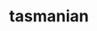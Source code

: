 ---
title: "tasmanian"
layout: cache
categories: [package, develop-2023-10-29]
meta: {"versions": ["8.0"], "compilers": ["cce@=15.0.1", "gcc@=11.4.0", "gcc@=9.4.0", "oneapi@=2023.2.0"], "oss": ["rhel8", "ubuntu20.04"], "platforms": ["linux"], "targets": ["neoverse_v1", "ppc64le", "x86_64_v3", "zen4"], "stacks": ["e4s", "e4s-cray-rhel", "e4s-neoverse_v1", "e4s-oneapi", "e4s-power", "e4s-rocm-external", "root"], "num_specs": 13, "num_specs_by_stack": {"e4s-cray-rhel": 1, "root": 13, "e4s-neoverse_v1": 3, "e4s-power": 2, "e4s-rocm-external": 2, "e4s": 4, "e4s-oneapi": 1}}
spec_details: [{"hash": "r5uoy6a64xkjrde2d7xi67wzyq7hb66v", "compiler": "cce@=15.0.1", "versions": ["8.0"], "os": "rhel8", "platform": "linux", "target": "zen4", "variants": ["~blas", "build_system=cmake", "build_type=Release", "~cuda", "~fortran", "generator=make", "~ipo", "~magma", "+mpi", "~openmp", "patches=8b8d74c", "~python", "~rocm", "~xsdkflags"], "stacks": ["e4s-cray-rhel", "root"], "size": "-", "tarball": "https://binaries.spack.io/releases/develop-2023-10-29/build_cache/linux-rhel8-zen4/cce-15.0.1/tasmanian-8.0/linux-rhel8-zen4-cce-15.0.1-tasmanian-8.0-r5uoy6a64xkjrde2d7xi67wzyq7hb66v.spack"}, {"hash": "iblqlq3kl6zoz2smpzexfam7old2xadw", "compiler": "gcc@=11.4.0", "versions": ["8.0"], "os": "ubuntu20.04", "platform": "linux", "target": "neoverse_v1", "variants": ["~blas", "build_system=cmake", "build_type=Release", "+cuda", "cuda_arch=80", "~fortran", "generator=make", "~ipo", "~magma", "+mpi", "~openmp", "patches=8b8d74c", "~python", "~rocm", "~xsdkflags"], "stacks": ["e4s-neoverse_v1", "root"], "size": "-", "tarball": "https://binaries.spack.io/releases/develop-2023-10-29/build_cache/linux-ubuntu20.04-neoverse_v1/gcc-11.4.0/tasmanian-8.0/linux-ubuntu20.04-neoverse_v1-gcc-11.4.0-tasmanian-8.0-iblqlq3kl6zoz2smpzexfam7old2xadw.spack"}, {"hash": "7eohrufdqb5rs5vpf4edbra2cyty64ze", "compiler": "gcc@=11.4.0", "versions": ["8.0"], "os": "ubuntu20.04", "platform": "linux", "target": "neoverse_v1", "variants": ["~blas", "build_system=cmake", "build_type=Release", "+cuda", "cuda_arch=75", "~fortran", "generator=make", "~ipo", "~magma", "+mpi", "~openmp", "patches=8b8d74c", "~python", "~rocm", "~xsdkflags"], "stacks": ["e4s-neoverse_v1", "root"], "size": "-", "tarball": "https://binaries.spack.io/releases/develop-2023-10-29/build_cache/linux-ubuntu20.04-neoverse_v1/gcc-11.4.0/tasmanian-8.0/linux-ubuntu20.04-neoverse_v1-gcc-11.4.0-tasmanian-8.0-7eohrufdqb5rs5vpf4edbra2cyty64ze.spack"}, {"hash": "oxolqnxl5omwfp337lbjnttrsmrqvu5l", "compiler": "gcc@=11.4.0", "versions": ["8.0"], "os": "ubuntu20.04", "platform": "linux", "target": "neoverse_v1", "variants": ["~blas", "build_system=cmake", "build_type=Release", "~cuda", "~fortran", "generator=make", "~ipo", "~magma", "+mpi", "~openmp", "patches=8b8d74c", "~python", "~rocm", "~xsdkflags"], "stacks": ["e4s-neoverse_v1", "root"], "size": "-", "tarball": "https://binaries.spack.io/releases/develop-2023-10-29/build_cache/linux-ubuntu20.04-neoverse_v1/gcc-11.4.0/tasmanian-8.0/linux-ubuntu20.04-neoverse_v1-gcc-11.4.0-tasmanian-8.0-oxolqnxl5omwfp337lbjnttrsmrqvu5l.spack"}, {"hash": "aqvbswmwltu6uy5vv6m54retwecebq6v", "compiler": "gcc@=9.4.0", "versions": ["8.0"], "os": "ubuntu20.04", "platform": "linux", "target": "ppc64le", "variants": ["~blas", "build_system=cmake", "build_type=Release", "+cuda", "cuda_arch=70", "~fortran", "generator=make", "~ipo", "~magma", "+mpi", "~openmp", "patches=8b8d74c", "~python", "~rocm", "~xsdkflags"], "stacks": ["e4s-power", "root"], "size": "-", "tarball": "https://binaries.spack.io/releases/develop-2023-10-29/build_cache/linux-ubuntu20.04-ppc64le/gcc-9.4.0/tasmanian-8.0/linux-ubuntu20.04-ppc64le-gcc-9.4.0-tasmanian-8.0-aqvbswmwltu6uy5vv6m54retwecebq6v.spack"}, {"hash": "zt53d26dtbgvhemo5zfggrscx7j7ybax", "compiler": "gcc@=9.4.0", "versions": ["8.0"], "os": "ubuntu20.04", "platform": "linux", "target": "ppc64le", "variants": ["~blas", "build_system=cmake", "build_type=Release", "~cuda", "~fortran", "generator=make", "~ipo", "~magma", "+mpi", "~openmp", "patches=8b8d74c", "~python", "~rocm", "~xsdkflags"], "stacks": ["e4s-power", "root"], "size": "-", "tarball": "https://binaries.spack.io/releases/develop-2023-10-29/build_cache/linux-ubuntu20.04-ppc64le/gcc-9.4.0/tasmanian-8.0/linux-ubuntu20.04-ppc64le-gcc-9.4.0-tasmanian-8.0-zt53d26dtbgvhemo5zfggrscx7j7ybax.spack"}, {"hash": "am4p2bbvshff5umigwdjvticntjnbzt3", "compiler": "gcc@=11.4.0", "versions": ["8.0"], "os": "ubuntu20.04", "platform": "linux", "target": "x86_64_v3", "variants": ["amdgpu_target=gfx908", "~blas", "build_system=cmake", "build_type=Release", "~cuda", "~fortran", "generator=make", "~ipo", "~magma", "+mpi", "~openmp", "patches=8b8d74c", "~python", "+rocm", "~xsdkflags"], "stacks": ["e4s-rocm-external", "root"], "size": "-", "tarball": "https://binaries.spack.io/releases/develop-2023-10-29/build_cache/linux-ubuntu20.04-x86_64_v3/gcc-11.4.0/tasmanian-8.0/linux-ubuntu20.04-x86_64_v3-gcc-11.4.0-tasmanian-8.0-am4p2bbvshff5umigwdjvticntjnbzt3.spack"}, {"hash": "2zsihxxinff44lrodgijj6xyjjg6oj3m", "compiler": "gcc@=11.4.0", "versions": ["8.0"], "os": "ubuntu20.04", "platform": "linux", "target": "x86_64_v3", "variants": ["~blas", "build_system=cmake", "build_type=Release", "+cuda", "cuda_arch=80", "~fortran", "generator=make", "~ipo", "~magma", "+mpi", "~openmp", "patches=8b8d74c", "~python", "~rocm", "~xsdkflags"], "stacks": ["e4s", "root"], "size": "-", "tarball": "https://binaries.spack.io/releases/develop-2023-10-29/build_cache/linux-ubuntu20.04-x86_64_v3/gcc-11.4.0/tasmanian-8.0/linux-ubuntu20.04-x86_64_v3-gcc-11.4.0-tasmanian-8.0-2zsihxxinff44lrodgijj6xyjjg6oj3m.spack"}, {"hash": "yirznhzjsoen4bwn2rj62t4sbdo3bks4", "compiler": "gcc@=11.4.0", "versions": ["8.0"], "os": "ubuntu20.04", "platform": "linux", "target": "x86_64_v3", "variants": ["amdgpu_target=gfx90a", "~blas", "build_system=cmake", "build_type=Release", "~cuda", "~fortran", "generator=make", "~ipo", "~magma", "+mpi", "~openmp", "patches=8b8d74c", "~python", "+rocm", "~xsdkflags"], "stacks": ["e4s-rocm-external", "root"], "size": "-", "tarball": "https://binaries.spack.io/releases/develop-2023-10-29/build_cache/linux-ubuntu20.04-x86_64_v3/gcc-11.4.0/tasmanian-8.0/linux-ubuntu20.04-x86_64_v3-gcc-11.4.0-tasmanian-8.0-yirznhzjsoen4bwn2rj62t4sbdo3bks4.spack"}, {"hash": "vcovfbk6dbrjupbxxg36ok66smettwap", "compiler": "gcc@=11.4.0", "versions": ["8.0"], "os": "ubuntu20.04", "platform": "linux", "target": "x86_64_v3", "variants": ["amdgpu_target=gfx908", "~blas", "build_system=cmake", "build_type=Release", "~cuda", "~fortran", "generator=make", "~ipo", "~magma", "+mpi", "~openmp", "patches=8b8d74c", "~python", "+rocm", "~xsdkflags"], "stacks": ["e4s", "root"], "size": "-", "tarball": "https://binaries.spack.io/releases/develop-2023-10-29/build_cache/linux-ubuntu20.04-x86_64_v3/gcc-11.4.0/tasmanian-8.0/linux-ubuntu20.04-x86_64_v3-gcc-11.4.0-tasmanian-8.0-vcovfbk6dbrjupbxxg36ok66smettwap.spack"}, {"hash": "cescm6yugdln2neoucdk5gbatwrryucd", "compiler": "gcc@=11.4.0", "versions": ["8.0"], "os": "ubuntu20.04", "platform": "linux", "target": "x86_64_v3", "variants": ["~blas", "build_system=cmake", "build_type=Release", "~cuda", "~fortran", "generator=make", "~ipo", "~magma", "+mpi", "~openmp", "patches=8b8d74c", "~python", "~rocm", "~xsdkflags"], "stacks": ["e4s", "root"], "size": "-", "tarball": "https://binaries.spack.io/releases/develop-2023-10-29/build_cache/linux-ubuntu20.04-x86_64_v3/gcc-11.4.0/tasmanian-8.0/linux-ubuntu20.04-x86_64_v3-gcc-11.4.0-tasmanian-8.0-cescm6yugdln2neoucdk5gbatwrryucd.spack"}, {"hash": "oess2nznno2b3dwh2vfzd4wctlnpb5t5", "compiler": "gcc@=11.4.0", "versions": ["8.0"], "os": "ubuntu20.04", "platform": "linux", "target": "x86_64_v3", "variants": ["amdgpu_target=gfx90a", "~blas", "build_system=cmake", "build_type=Release", "~cuda", "~fortran", "generator=make", "~ipo", "~magma", "+mpi", "~openmp", "patches=8b8d74c", "~python", "+rocm", "~xsdkflags"], "stacks": ["e4s", "root"], "size": "-", "tarball": "https://binaries.spack.io/releases/develop-2023-10-29/build_cache/linux-ubuntu20.04-x86_64_v3/gcc-11.4.0/tasmanian-8.0/linux-ubuntu20.04-x86_64_v3-gcc-11.4.0-tasmanian-8.0-oess2nznno2b3dwh2vfzd4wctlnpb5t5.spack"}, {"hash": "wd3ozytvckfyjbdajpmlhvt6yjf5gkqs", "compiler": "oneapi@=2023.2.0", "versions": ["8.0"], "os": "ubuntu20.04", "platform": "linux", "target": "x86_64_v3", "variants": ["~blas", "build_system=cmake", "build_type=Release", "~cuda", "~fortran", "generator=make", "~ipo", "~magma", "+mpi", "~openmp", "patches=8b8d74c", "~python", "~rocm", "~xsdkflags"], "stacks": ["e4s-oneapi", "root"], "size": "-", "tarball": "https://binaries.spack.io/releases/develop-2023-10-29/build_cache/linux-ubuntu20.04-x86_64_v3/oneapi-2023.2.0/tasmanian-8.0/linux-ubuntu20.04-x86_64_v3-oneapi-2023.2.0-tasmanian-8.0-wd3ozytvckfyjbdajpmlhvt6yjf5gkqs.spack"}]
---